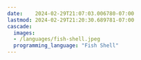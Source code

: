 ```yaml
---
date:    2024-02-29T21:07:03.006780-07:00
lastmod: 2024-02-29T21:20:30.689781-07:00
cascade:
  images:
  - /languages/fish-shell.jpeg
  programming_language: "Fish Shell"
---
```

